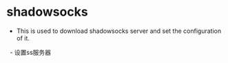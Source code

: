 # shadowsocks

  + This is used to download shadowsocks server and set the configuration of it.
  
    - 设置ss服务器
